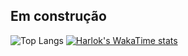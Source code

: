 ## Em construção

![Top Langs](https://github-readme-stats.vercel.app/api/top-langs/?username=Mateusarcanjo&layout=compact&size_weight=1&count_weight=1)
[![Harlok's WakaTime stats](https://github-readme-stats.vercel.app/api/wakatime?username=Mateusarcanjo)](https://github.com/anuraghazra/github-readme-stats)
